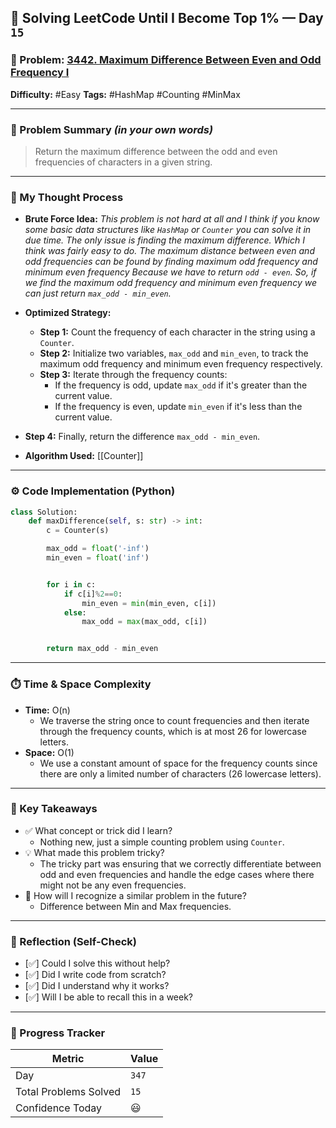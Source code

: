 ## 🧠 Solving LeetCode Until I Become Top 1% — Day `15`

### 🔹 Problem: [3442. Maximum Difference Between Even and Odd Frequency I](https://leetcode.com/problems/maximum-difference-between-even-and-odd-frequency-i/description/?envType=daily-question&envId=2025-06-10)

**Difficulty:** #Easy
**Tags:** #HashMap #Counting #MinMax

---

### 📝 Problem Summary _(in your own words)_

> Return the maximum difference between the odd and even frequencies of characters in a given string.

---

### 🧠 My Thought Process

- **Brute Force Idea:**
  _This problem is not hard at all and I think if you know some basic data structures like `HashMap` or `Counter` you can solve it in due time. The only issue is finding the maximum difference. Which I think was fairly easy to do. The maximum distance between even and odd frequencies can be found by finding maximum odd frequency and minimum even frequency Because we have to return `odd - even`. So, if we find the maximum odd frequency and minimum even frequency we can just return `max_odd - min_even`._

- **Optimized Strategy:**
  - **Step 1:** Count the frequency of each character in the string using a `Counter`.
  - **Step 2:** Initialize two variables, `max_odd` and `min_even`, to track the maximum odd frequency and minimum even frequency respectively.
  - **Step 3:** Iterate through the frequency counts:
    - If the frequency is odd, update `max_odd` if it's greater than the current value.
    - If the frequency is even, update `min_even` if it's less than the current value.
- **Step 4:** Finally, return the difference `max_odd - min_even`.

- **Algorithm Used:**
  [[Counter]]

---

### ⚙️ Code Implementation (Python)

```python
class Solution:
    def maxDifference(self, s: str) -> int:
        c = Counter(s)

        max_odd = float('-inf')
        min_even = float('inf')


        for i in c:
            if c[i]%2==0:
                min_even = min(min_even, c[i])
            else:
                max_odd = max(max_odd, c[i])


        return max_odd - min_even
```

---

### ⏱️ Time & Space Complexity

- **Time:** O(n)
  - We traverse the string once to count frequencies and then iterate through the frequency counts, which is at most 26 for lowercase letters.
- **Space:** O(1)
  - We use a constant amount of space for the frequency counts since there are only a limited number of characters (26 lowercase letters).

---

### 🧩 Key Takeaways

- ✅ What concept or trick did I learn?
  - Nothing new, just a simple counting problem using `Counter`.
- 💡 What made this problem tricky?
  - The tricky part was ensuring that we correctly differentiate between odd and even frequencies and handle the edge cases where there might not be any even frequencies.
- 💭 How will I recognize a similar problem in the future?
  - Difference between Min and Max frequencies.

---

### 🔁 Reflection (Self-Check)

- [✅] Could I solve this without help?
- [✅] Did I write code from scratch?
- [✅] Did I understand why it works?
- [✅] Will I be able to recall this in a week?

---

### 🚀 Progress Tracker

| Metric                | Value |
| --------------------- | ----- |
| Day                   | `347` |
| Total Problems Solved | `15`  |
| Confidence Today      | 😃    |
